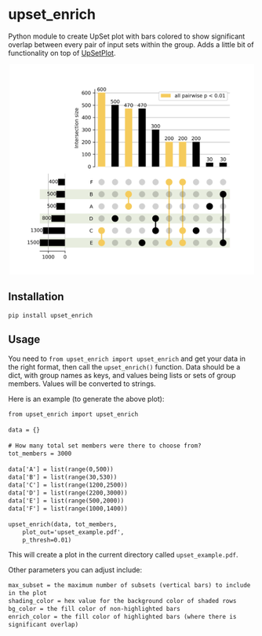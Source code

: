 # upset_enrich
Python module to create UpSet plot with bars colored to show significant overlap between every pair of input sets within the group. Adds a little bit of functionality on top of [UpSetPlot](https://upsetplot.readthedocs.io/en/stable/).

<p align="center">
  <img src="upset_example.png" alt="Example UpSet enrichment plot" width=500 />
</p>

## Installation
```
pip install upset_enrich
```

## Usage
You need to `from upset_enrich import upset_enrich` and get your data in the right format, then call the `upset_enrich()` function. Data should be a dict, with group names as keys, and values being lists or sets of group members. Values will be converted to strings.

Here is an example (to generate the above plot):

```
from upset_enrich import upset_enrich

data = {}

# How many total set members were there to choose from?
tot_members = 3000

data['A'] = list(range(0,500))
data['B'] = list(range(30,530))
data['C'] = list(range(1200,2500))
data['D'] = list(range(2200,3000))
data['E'] = list(range(500,2000))
data['F'] = list(range(1000,1400))

upset_enrich(data, tot_members,
    plot_out='upset_example.pdf',
    p_thresh=0.01)
```

This will create a plot in the current directory called `upset_example.pdf`.

Other parameters you can adjust include:
```
max_subset = the maximum number of subsets (vertical bars) to include in the plot
shading_color = hex value for the background color of shaded rows
bg_color = the fill color of non-highlighted bars
enrich_color = the fill color of highlighted bars (where there is significant overlap)
```

